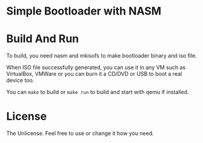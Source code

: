 # Simple Bootloader with NASM

# Build And Run
To build, you need nasm and mkisofs to make bootloader binary and iso file.

When ISO file successfully generated, you can use it in any VM such as VirtualBox, VMWare
or you can burn it a CD/DVD or USB to boot a real device too.

You can `make` to build or `make run` to build and start with qemu if installed.

# License
The Unlicense. Feel free to use or change it how you need.
